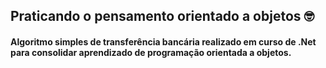 ## Praticando o pensamento orientado a objetos :nerd_face:

#### Algoritmo simples de transferência bancária realizado em curso de .Net para consolidar aprendizado de programação orientada a objetos.

